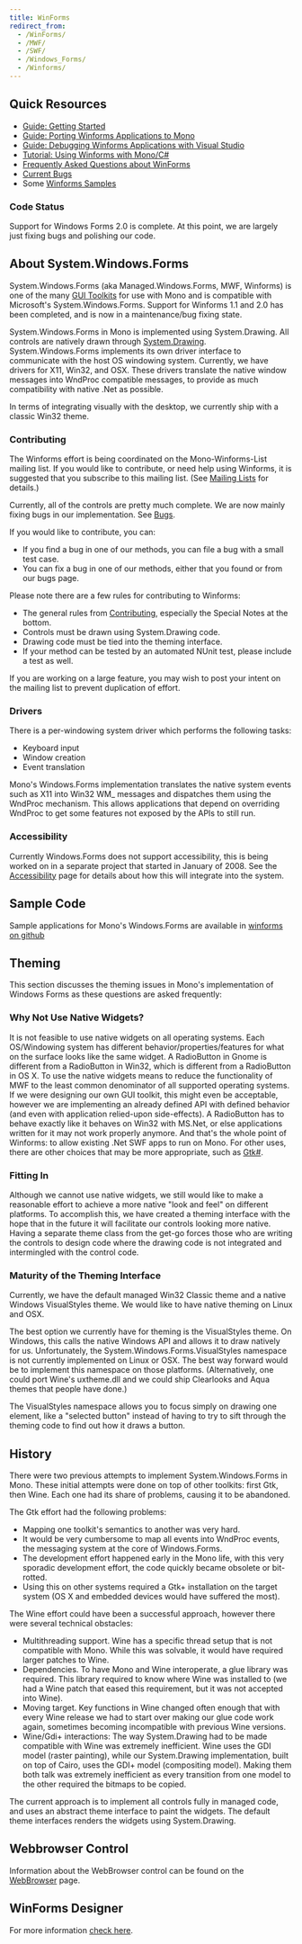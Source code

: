 ```yaml
---
title: WinForms
redirect_from:
  - /WinForms/
  - /MWF/
  - /SWF/
  - /Windows_Forms/
  - /Winforms/
---
```


Quick Resources
---------------

-   [Guide: Getting Started](/docs/gui/winforms/getting-started-guide/)
-   [Guide: Porting Winforms Applications to Mono](/docs/gui/winforms/porting-winforms-applications/)
-   [Guide: Debugging Winforms Applications with Visual Studio](/docs/gui/winforms/debugging-with-mwf/)
-   [Tutorial: Using Winforms with Mono/C#](http://zetcode.com/tutorials/monowinformstutorial/)
-   [Frequently Asked Questions about WinForms](/docs/faq/winforms/)
-   [Current Bugs](https://github.com/mono/mono/labels/area-BCL%3A%20System.Windows.Forms)
-   Some [Winforms Samples](/archived/winforms_samples)

### Code Status

Support for Windows Forms 2.0 is complete. At this point, we are largely just fixing bugs and polishing our code.

About System.Windows.Forms
--------------------------

System.Windows.Forms (aka Managed.Windows.Forms, MWF, Winforms) is one of the many [GUI Toolkits](/docs/gui/gui-toolkits/) for use with Mono and is compatible with Microsoft's System.Windows.Forms. Support for Winforms 1.1 and 2.0 has been completed, and is now in a maintenance/bug fixing state.

System.Windows.Forms in Mono is implemented using System.Drawing. All controls are natively drawn through [System.Drawing](/docs/gui/drawing/). System.Windows.Forms implements its own driver interface to communicate with the host OS windowing system. Currently, we have drivers for X11, Win32, and OSX. These drivers translate the native window messages into WndProc compatible messages, to provide as much compatibility with native .Net as possible.

In terms of integrating visually with the desktop, we currently ship with a classic Win32 theme.

### Contributing

The Winforms effort is being coordinated on the Mono-Winforms-List mailing list. If you would like to contribute, or need help using Winforms, it is suggested that you subscribe to this mailing list. (See [Mailing Lists](/community/help/mailing-lists/) for details.)

Currently, all of the controls are pretty much complete. We are now mainly fixing bugs in our implementation. See [Bugs](/community/bugs/).

If you would like to contribute, you can:

-   If you find a bug in one of our methods, you can file a bug with a small test case.
-   You can fix a bug in one of our methods, either that you found or from our bugs page.

Please note there are a few rules for contributing to Winforms:

-   The general rules from [Contributing](/community/contributing/), especially the Special Notes at the bottom.
-   Controls must be drawn using System.Drawing code.
-   Drawing code must be tied into the theming interface.
-   If your method can be tested by an automated NUnit test, please include a test as well.

If you are working on a large feature, you may wish to post your intent on the mailing list to prevent duplication of effort.

### Drivers

There is a per-windowing system driver which performs the following tasks:

-   Keyboard input
-   Window creation
-   Event translation

Mono's Windows.Forms implementation translates the native system events such as X11 into Win32 WM_ messages and dispatches them using the WndProc mechanism. This allows applications that depend on overriding WndProc to get some features not exposed by the APIs to still run.

### Accessibility

Currently Windows.Forms does not support accessibility, this is being worked on in a separate project that started in January of 2008. See the [Accessibility](/archived/accessibility) page for details about how this will integrate into the system.

Sample Code
-----------

Sample applications for Mono's Windows.Forms are available in [winforms on github](https://github.com/mono/winforms)

Theming
-------

This section discusses the theming issues in Mono's implementation of Windows Forms as these questions are asked frequently:

### Why Not Use Native Widgets?

It is not feasible to use native widgets on all operating systems. Each OS/Windowing system has different behavior/properties/features for what on the surface looks like the same widget. A RadioButton in Gnome is different from a RadioButton in Win32, which is different from a RadioButton in OS X. To use the native widgets means to reduce the functionality of MWF to the least common denominator of all supported operating systems. If we were designing our own GUI toolkit, this might even be acceptable, however we are implementing an already defined API with defined behavior (and even with application relied-upon side-effects). A RadioButton has to behave exactly like it behaves on Win32 with MS.Net, or else applications written for it may not work properly anymore. And that's the whole point of Winforms: to allow existing .Net SWF apps to run on Mono. For other uses, there are other choices that may be more appropriate, such as [Gtk#](/docs/gui/gtksharp/).

### Fitting In

Although we cannot use native widgets, we still would like to make a reasonable effort to achieve a more native "look and feel" on different platforms. To accomplish this, we have created a theming interface with the hope that in the future it will facilitate our controls looking more native. Having a separate theme class from the get-go forces those who are writing the controls to design code where the drawing code is not integrated and intermingled with the control code.

### Maturity of the Theming Interface

Currently, we have the default managed Win32 Classic theme and a native Windows VisualStyles theme. We would like to have native theming on Linux and OSX.

The best option we currently have for theming is the VisualStyles theme. On Windows, this calls the native Windows API and allows it to draw natively for us. Unfortunately, the System.Windows.Forms.VisualStyles namespace is not currently implemented on Linux or OSX. The best way forward would be to implement this namespace on those platforms. (Alternatively, one could port Wine's uxtheme.dll and we could ship Clearlooks and Aqua themes that people have done.)

The VisualStyles namespace allows you to focus simply on drawing one element, like a "selected button" instead of having to try to sift through the theming code to find out how it draws a button.

History
-------

There were two previous attempts to implement System.Windows.Forms in Mono. These initial attempts were done on top of other toolkits: first Gtk, then Wine. Each one had its share of problems, causing it to be abandoned.

The Gtk effort had the following problems:

-   Mapping one toolkit's semantics to another was very hard.
-   It would be very cumbersome to map all events into WndProc events, the messaging system at the core of Windows.Forms.
-   The development effort happened early in the Mono life, with this very sporadic development effort, the code quickly became obsolete or bit-rotted.
-   Using this on other systems required a Gtk+ installation on the target system (OS X and embedded devices would have suffered the most).

The Wine effort could have been a successful approach, however there were several technical obstacles:

-   Multithreading support. Wine has a specific thread setup that is not compatible with Mono. While this was solvable, it would have required larger patches to Wine.
-   Dependencies. To have Mono and Wine interoperate, a glue library was required. This library required to know where Wine was installed to (we had a Wine patch that eased this requirement, but it was not accepted into Wine).
-   Moving target. Key functions in Wine changed often enough that with every Wine release we had to start over making our glue code work again, sometimes becoming incompatible with previous Wine versions.
-   Wine/Gdi+ interactions: The way System.Drawing had to be made compatible with Wine was extremely inefficient. Wine uses the GDI model (raster painting), while our System.Drawing implementation, built on top of Cairo, uses the GDI+ model (compositing model). Making them both talk was extremely inefficient as every transition from one model to the other required the bitmaps to be copied.

The current approach is to implement all controls fully in managed code, and uses an abstract theme interface to paint the widgets. The default theme interfaces renders the widgets using System.Drawing.

Webbrowser Control
------------------

Information about the WebBrowser control can be found on the [WebBrowser](/docs/gui/winforms/webbrowser/) page.

WinForms Designer
-----------------

For more information [check here](/archived/winforms_designer).

